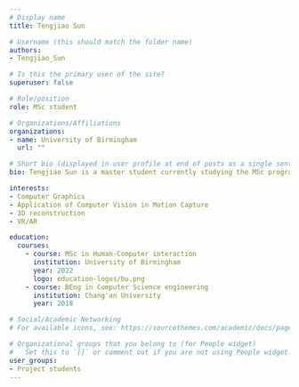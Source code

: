 ```yaml
---
# Display name
title: Tengjiao Sun

# Username (this should match the folder name)
authors:
- Tengjiao_Sun

# Is this the primary user of the site?
superuser: false

# Role/position
role: MSc student

# Organizations/Affiliations
organizations:
- name: University of Birmingham
  url: ""

# Short bio (displayed in user profile at end of posts as a single sentence)
bio: Tengjiao Sun is a master student currently studying the MSc program at the University of Birmingham, his background is in computer science and human-computer interaction.

interests:
- Computer Graphics
- Application of Computer Vision in Motion Capture
- 3D reconstruction
- VR/AR

education:
  courses:
    - course: MSc in Human-Computer interaction
      institution: University of Birmingham
      year: 2022
      logo: education-logos/bu.png
    - course: BEng in Computer Science engineering
      institution: Chang'an University
      year: 2018

# Social/Academic Networking
# For available icons, see: https://sourcethemes.com/academic/docs/page-builder/#icons

# Organizational groups that you belong to (for People widget)
#   Set this to `[]` or comment out if you are not using People widget.
user_groups:
- Project students
---
```

